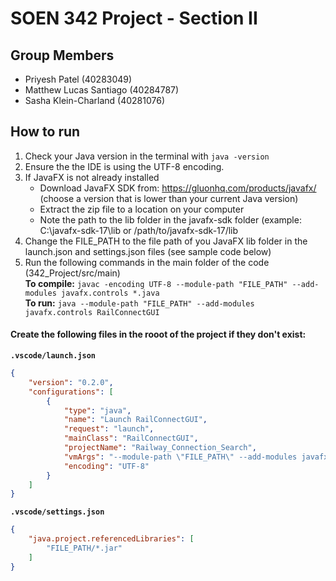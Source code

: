 # SOEN 342 Project - Section II

## Group Members

- Priyesh Patel (40283049)
- Matthew Lucas Santiago (40284787)
- Sasha Klein-Charland (40281076)



## How to run

1. Check your Java version in the terminal with `java -version`
2. Ensure the the IDE is using the UTF-8 encoding.
3. If JavaFX is not already installed
   - Download JavaFX SDK from: https://gluonhq.com/products/javafx/ (choose a version that is lower than your current Java version)
   - Extract the zip file to a location on your computer
   - Note the path to the lib folder in the javafx-sdk folder (example: C:\javafx-sdk-17\lib or /path/to/javafx-sdk-17/lib
4. Change the FILE_PATH to the file path of you JavaFX lib folder in the launch.json and settings.json files (see sample code below)
5. Run the following commands in the main folder of the code (342_Project/src/main)<br>
     **To compile:** `javac -encoding UTF-8 --module-path "FILE_PATH" --add-modules javafx.controls *.java`<br>
     **To run:** `java --module-path "FILE_PATH" --add-modules javafx.controls RailConnectGUI`


#### Create the following files in the rooot of the project if they don't exist:

**`.vscode/launch.json`**
```json
{
    "version": "0.2.0",
    "configurations": [
        {
            "type": "java",
            "name": "Launch RailConnectGUI",
            "request": "launch",
            "mainClass": "RailConnectGUI",
            "projectName": "Railway_Connection_Search",
            "vmArgs": "--module-path \"FILE_PATH\" --add-modules javafx.controls",
            "encoding": "UTF-8"
        }
    ]
}
```

**`.vscode/settings.json`**
```json
{
    "java.project.referencedLibraries": [
        "FILE_PATH/*.jar"
    ]
}
```

